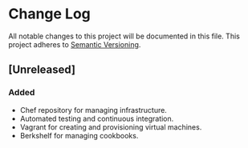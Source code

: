 # Change Log
All notable changes to this project will be documented in this file.
This project adheres to [Semantic Versioning](http://semver.org/).

## [Unreleased]
### Added
- Chef repository for managing infrastructure.
- Automated testing and continuous integration.
- Vagrant for creating and provisioning virtual machines.
- Berkshelf for managing cookbooks.